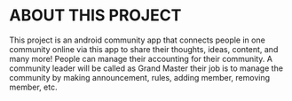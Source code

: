 # ABOUT THIS PROJECT

This project is an android community app that connects people in one community online via this app to share their thoughts, ideas, content, and many more! People can manage their accounting for their community. A community leader will be called as Grand Master their job is to manage the community by making announcement, rules, adding member, removing member, etc.
